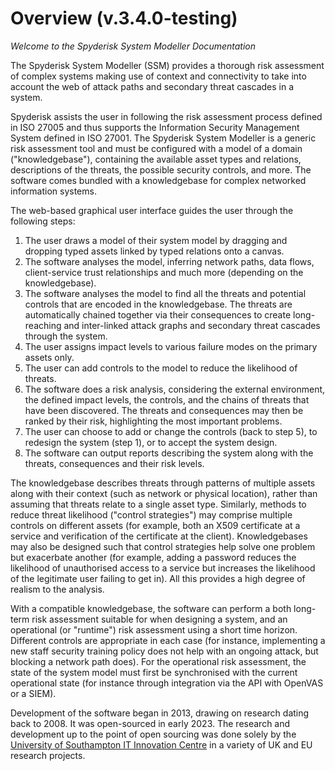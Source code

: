# Overview (v.3.4.0-testing)

*Welcome to the Spyderisk System Modeller Documentation*

The Spyderisk System Modeller (SSM) provides a thorough risk assessment of complex systems making use of context and connectivity to take into account the web of attack paths and secondary threat cascades in a system.

Spyderisk assists the user in following the risk assessment process defined in ISO 27005 and thus supports the Information Security Management System defined in ISO 27001. The Spyderisk System Modeller is a generic risk assessment tool and must be configured with a model of a domain ("knowledgebase"), containing the available asset types and relations, descriptions of the threats, the possible security controls, and more. The software comes bundled with a knowledgebase for complex networked information systems.

The web-based graphical user interface guides the user through the following steps:

1. The user draws a model of their system model by dragging and dropping typed assets linked by typed relations onto a canvas.
2. The software analyses the model, inferring network paths, data flows, client-service trust relationships and much more (depending on the knowledgebase).
3. The software analyses the model to find all the threats and potential controls that are encoded in the knowledgebase. The threats are automatically chained together via their consequences to create long-reaching and inter-linked attack graphs and secondary threat cascades through the system.
4. The user assigns impact levels to various failure modes on the primary assets only.
5. The user can add controls to the model to reduce the likelihood of threats.
6. The software does a risk analysis, considering the external environment, the defined impact levels, the controls, and the chains of threats that have been discovered. The threats and consequences may then be ranked by their risk, highlighting the most important problems.
7. The user can choose to add or change the controls (back to step 5), to redesign the system (step 1), or to accept the system design.
8. The software can output reports describing the system along with the threats, consequences and their risk levels.

The knowledgebase describes threats through patterns of multiple assets along with their context (such as network or physical location), rather than assuming that threats relate to a single asset type. Similarly, methods to reduce threat likelihood ("control strategies") may comprise multiple controls on different assets (for example, both an X509 certificate at a service and verification of the certificate at the client). Knowledgebases may also be designed such that control strategies help solve one problem but exacerbate another (for example, adding a password reduces the likelihood of unauthorised access to a service but increases the likelihood of the legitimate user failing to get in). All this provides a high degree of realism to the analysis.

With a compatible knowledgebase, the software can perform a both long-term risk assessment suitable for when designing a system, and an operational (or "runtime") risk assessment using a short time horizon. Different controls are appropriate in each case (for instance, implementing a new staff security training policy does not help with an ongoing attack, but blocking a network path does). For the operational risk assessment, the state of the system model must first be synchronised with the current operational state (for instance through integration via the API with OpenVAS or a SIEM).

Development of the software began in 2013, drawing on research dating back to 2008. It was open-sourced in early 2023. The research and development up to the point of open sourcing was done solely by the [University of Southampton IT Innovation Centre](http://www.it-innovation.soton.ac.uk/) in a variety of UK and EU research projects.
